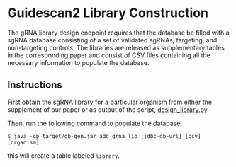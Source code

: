 # Guidescan2 Library Construction

The gRNA library design endpoint requires that the database be filled
with a sgRNA database consisting of a set of validated sgRNAs,
targeting, and non-targeting controls. The libraries are released as
supplementary tables in the corresponding paper and consist of CSV
files containing all the necessary information to populate the database.

## Instructions

First obtain the sgRNA library for a particular organism from either
the supplement of our paper or as output of the script,
[design_library.py](https://github.com/schmidt73/guidescan-lib-design/blob/master/design_library.py).

Then, run the following command to populate the database,

```shell
$ java -cp target/db-gen.jar add_grna_lib [jdbc-db-url] [csv] [organism]
```

this will create a table labeled `library`.

